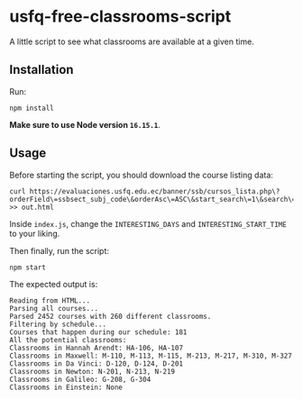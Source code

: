 # usfq-free-classrooms-script

A little script to see what classrooms are available at a given time.

## Installation

Run:

```text
npm install
```

**Make sure to use Node version `16.15.1`**.

## Usage

Before starting the script, you should download the course listing data:

```text
curl https://evaluaciones.usfq.edu.ec/banner/ssb/cursos_lista.php\?orderField\=ssbsect_subj_code\&orderAsc\=ASC\&start_search\=1\&search\=\&colegio\=\&periodo\=202210\&area\=\&campus\=\&sesion\=\&filtro_dias\=\&filtro_horario\=\&filtro_aula\=\&filtro_cursos_ingles\=false\&filtro_cursos_cupo\=false\&perfil\= >> out.html
```

Inside `index.js`, change the `INTERESTING_DAYS` and `INTERESTING_START_TIME` to your liking.

Then finally, run the script:

```text
npm start
```

The expected output is:

```text
Reading from HTML...
Parsing all courses...
Parsed 2452 courses with 260 different classrooms.
Filtering by schedule...
Courses that happen during our schedule: 181
All the potential classrooms:
Classrooms in Hannah Arendt: HA-106, HA-107
Classrooms in Maxwell: M-110, M-113, M-115, M-213, M-217, M-310, M-327
Classrooms in Da Vinci: D-120, D-124, D-201
Classrooms in Newton: N-201, N-213, N-219
Classrooms in Galileo: G-208, G-304
Classrooms in Einstein: None
```
